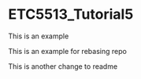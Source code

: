 # ETC5513_Tutorial5
This is an example


This is an example for rebasing repo

This is another change to readme
